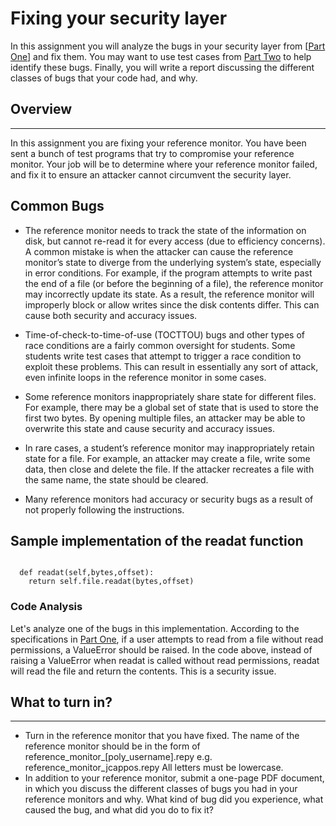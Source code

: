 
# Fixing your security layer

In this assignment you will analyze the bugs in your security layer from [[Part One](ABStoragePartOne.md)] and fix them.  You may want to use test cases from [Part Two](ABStoragePartTwo.md) to help identify these bugs.  Finally, you will write a report discussing the different classes of bugs that your code had, and why.




## Overview
----
In this assignment you are fixing your reference monitor.  You have been sent a bunch of test programs that try to compromise your reference monitor.  Your job will be to determine where your reference monitor failed, and fix it to ensure an attacker cannot circumvent the security layer.



## Common Bugs
 * The reference monitor needs to track the state of the information on disk, but cannot re-read it for every access (due to efficiency concerns). A common mistake is when the attacker can cause the reference monitor’s state to diverge from the underlying system’s state, especially in error conditions. For example, if the program attempts to write past the end of a file (or before the beginning of a file), the reference monitor may incorrectly update its state. As a result, the reference monitor will improperly block or allow writes since the disk contents differ. This can cause both security and accuracy issues.

 * Time-of-check-to-time-of-use (TOCTTOU) bugs and other types of race conditions are a fairly common oversight for students. Some students write test cases that attempt to trigger a race condition to exploit these problems. This can result in essentially any sort of attack, even infinite loops in the reference monitor in some cases.

 * Some reference monitors inappropriately share state for different files. For example, there may be a global set of state that is used to store the first two bytes. By opening multiple files, an attacker may be able to overwrite this state and cause security and accuracy issues.

 * In rare cases, a student’s reference monitor may inappropriately retain state for a file. For example, an attacker may create a file, write some data, then close and delete the file. If the attacker recreates a file with the same name, the state should be cleared.

 * Many reference monitors had accuracy or security bugs as a result of not properly following the instructions.  



## Sample implementation of the readat function
```

  def readat(self,bytes,offset):
    return self.file.readat(bytes,offset)
```

### Code Analysis
Let's analyze one of the bugs in this implementation.  According to the specifications in [Part One](ABStoragePartOne.md), if a user attempts to read from a file without read permissions, a ValueError should be raised.  In the code above, instead of raising a ValueError when readat is called without read permissions, readat will read the file and return the contents.  This is a security issue.



## What to turn in?
----

 * Turn in the reference monitor that you have fixed.  The name of the reference monitor should be in the form of reference_monitor_[poly_username].repy
e.g. reference_monitor_jcappos.repy
All letters must be lowercase.
 * In addition to your reference monitor, submit a one-page PDF document, in which you discuss the different classes of bugs you had in your reference monitors and why.
What kind of bug did you experience, what caused the bug, and what did you do to fix it?
